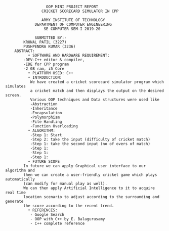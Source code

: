                      OOP MINI PROJECT REPORT
		            CRICKET SCORECARD SIMULATOR IN CPP

                    ARMY INSTITUTE OF TECHNOLOGY 
                 DEPARTMENT OF COMPUTER ENGINEERING
                     SE COMPUTER SEM-I 2019-20

	       	  	 SUBMITTED BY:-
			KRUNAL PATIL (3227)
			PUSHPENDRA KUMAR (3236)
		ABSTRACT:
		      •	SOFTWARE AND HARDWARE REQUIREMENT:
			-DEV-C++ editor & compiler, 
			-IDE for CPP program
			-2 GB ram, i5 Core
		      •	PLATFORM USED: C++ 
		      •	INTRODUCTION:
		       We have created a cricket scorecard simulator program which simulates
		       a cricket match and then displays the output on the desired screen.
		       Various OOP techniques and Data structures were used like
		       -Abstraction
		       -Inheritance
		       -Encapsulation
		       -Polymorphism
		       -File Handling
		       -Function Overloading
		      •	ALGORITHM:
		       -Step 1: Start
		       -Step 2: take the input (difficulty of cricket match)
		       -Step 1: take the second input (no of overs of match)
		       -Step 1:
		       -Step 1:
		       -Step 1:
		      •	FUTURE SCOPE
			In future we can apply Graphical user interface to our algorithm and 
			then we can create a user-friendly cricket game which plays automatically 
			(can modify for manual play as well).
			We can then apply Artificial Intelligence to it to acquire real time 
			location scenario to adjust according to the surrounding and generate 
			the score according to the recent trend.
		      •	REFERENCES:
		       - Google Search
		       - OOP with C++ by E. Balagurusamy
		       - C++ complete reference
